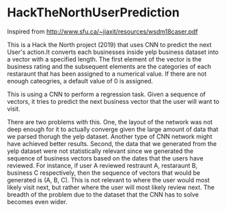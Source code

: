 # HackTheNorthUserPrediction

Inspired from http://www.sfu.ca/~jiaxit/resources/wsdm18caser.pdf

This is a Hack the North project (2019) that uses CNN to predict the next User's action.It converts each businesses inside yelp business dataset into a vector with a specified length.
The first element of the vector is the business rating and the subsequent elements are the categories of each restaraunt that has been assigned to a numerical value. If there are not enough cateogries, a default value of 0 is assigned.

This is using a CNN to perform a regression task. Given a sequence of vectors, it tries to predict the next business vector that the user will want to visit.

There are two problems with this. One, the layout of the network was not deep enough for it to actually converge given the large amount of data that we parsed thorugh the yelp dataset. Another type of CNN network might have achieved better results.
Second, the data that we generated from the yelp dataset were not statistically relevant since we generated the sequence of business vectors based on the dates that the users have reviewed. For instance, if user A reviewed restraunt A, restaraunt B, business C respectively, then the sequence of vectors that would be generated is (A, B, C). This is not relevant to where the user would most likely visit next, but rather where the user will most likely review next. The breadth of the problem due to the dataset that the CNN has to solve becomes even wider.

